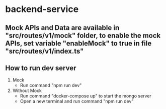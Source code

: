 # backend-service

## Mock APIs and Data are available in  "src/routes/v1/mock" folder, to enable the mock APIs, set variable "enableMock" to true  in file "src/routes/v1/index.ts"

## How to run dev server

1. Mock 
    - Run command "npm run dev"
2. Without Mock
    - Run command "docker-compose up" to start the mongo server
    - Open a new terminal and run command "npm run dev"
